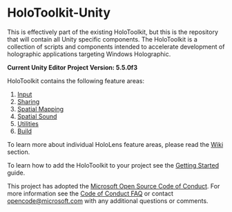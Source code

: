 # HoloToolkit-Unity
This is effectively part of the existing HoloToolkit, but this is the repository that will contain all Unity specific components.
The HoloToolkit is a collection of scripts and components intended to accelerate development of holographic applications targeting Windows Holographic.

**Current Unity Editor Project Version: 5.5.0f3**

HoloToolkit contains the following feature areas:

1. [Input](Assets/HoloToolkit/Input/README.md)
2. [Sharing](Assets/HoloToolkit/Sharing/README.md)
3. [Spatial Mapping](Assets/HoloToolkit/SpatialMapping/README.md)
4. [Spatial Sound](Assets/HoloToolkit/SpatialSound/README.md)
5. [Utilities](Assets/HoloToolkit/Utilities/README.md)
6. [Build](Assets/HoloToolkit/Build/README.md)


To learn more about individual HoloLens feature areas, please read the [Wiki](https://github.com/Microsoft/HoloToolkit-Unity/wiki) section.

To learn how to add the HoloToolkit to your project see the [Getting Started](GettingStarted.md) guide.

This project has adopted the [Microsoft Open Source Code of Conduct](https://opensource.microsoft.com/codeofconduct/). 
For more information see the [Code of Conduct FAQ](https://opensource.microsoft.com/codeofconduct/faq/) or contact [opencode@microsoft.com](mailto:opencode@microsoft.com) with any additional questions or comments.
